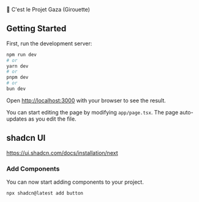 🍉 C'est le Projet Gaza (Girouette)

## Getting Started

First, run the development server:

```bash
npm run dev
# or
yarn dev
# or
pnpm dev
# or
bun dev
```

Open [http://localhost:3000](http://localhost:3000) with your browser to see the result.

You can start editing the page by modifying `app/page.tsx`. The page auto-updates as you edit the file.

## shadcn UI

https://ui.shadcn.com/docs/installation/next

### Add Components
You can now start adding components to your project.

```bash
npx shadcn@latest add button
```